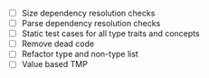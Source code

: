- [ ] Size dependency resolution checks
- [ ] Parse dependency resolution checks
- [ ] Static test cases for all type traits and concepts
- [ ] Remove dead code
- [ ] Refactor type and non-type list
- [ ] Value based TMP
